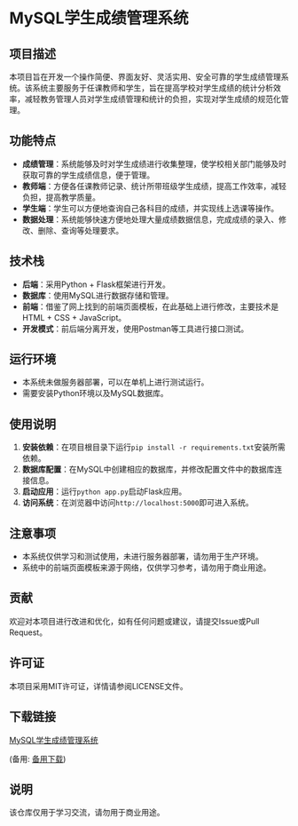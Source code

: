 # MySQL学生成绩管理系统

## 项目描述

本项目旨在开发一个操作简便、界面友好、灵活实用、安全可靠的学生成绩管理系统。该系统主要服务于任课教师和学生，旨在提高学校对学生成绩的统计分析效率，减轻教务管理人员对学生成绩管理和统计的负担，实现对学生成绩的规范化管理。

## 功能特点

- **成绩管理**：系统能够及时对学生成绩进行收集整理，使学校相关部门能够及时获取可靠的学生成绩信息，便于管理。
- **教师端**：方便各任课教师记录、统计所带班级学生成绩，提高工作效率，减轻负担，提高教学质量。
- **学生端**：学生可以方便地查询自己各科目的成绩，并实现线上选课等操作。
- **数据处理**：系统能够快速方便地处理大量成绩数据信息，完成成绩的录入、修改、删除、查询等处理要求。

## 技术栈

- **后端**：采用Python + Flask框架进行开发。
- **数据库**：使用MySQL进行数据存储和管理。
- **前端**：借鉴了网上找到的前端页面模板，在此基础上进行修改，主要技术是HTML + CSS + JavaScript。
- **开发模式**：前后端分离开发，使用Postman等工具进行接口测试。

## 运行环境

- 本系统未做服务器部署，可以在单机上进行测试运行。
- 需要安装Python环境以及MySQL数据库。

## 使用说明

1. **安装依赖**：在项目根目录下运行`pip install -r requirements.txt`安装所需依赖。
2. **数据库配置**：在MySQL中创建相应的数据库，并修改配置文件中的数据库连接信息。
3. **启动应用**：运行`python app.py`启动Flask应用。
4. **访问系统**：在浏览器中访问`http://localhost:5000`即可进入系统。

## 注意事项

- 本系统仅供学习和测试使用，未进行服务器部署，请勿用于生产环境。
- 系统中的前端页面模板来源于网络，仅供学习参考，请勿用于商业用途。

## 贡献

欢迎对本项目进行改进和优化，如有任何问题或建议，请提交Issue或Pull Request。

## 许可证

本项目采用MIT许可证，详情请参阅LICENSE文件。

## 下载链接
[MySQL学生成绩管理系统](https://pan.quark.cn/s/e0460cf5bda8) 

(备用: [备用下载](https://pan.baidu.com/s/1yhmg3pt540Rw8r49pwTZXw?pwd=1234))

## 说明

该仓库仅用于学习交流，请勿用于商业用途。
